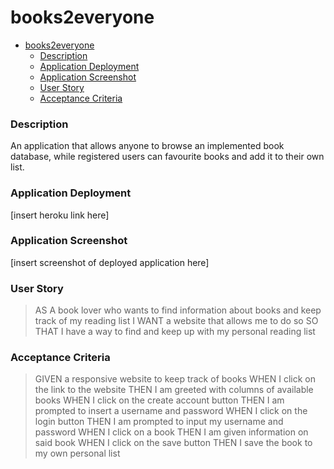 # books2everyone
- [books2everyone](#books2everyone)
    - [Description](#description)
    - [Application Deployment](#application-deployment)
    - [Application Screenshot](#application-screenshot)
    - [User Story](#user-story)
    - [Acceptance Criteria](#acceptance-criteria)

### Description
An application that allows anyone to browse an implemented book database, while registered users can favourite books and add it to their own list. 

### Application Deployment
[insert heroku link here]

### Application Screenshot
[insert screenshot of deployed application here]

### User Story
>AS A book lover who wants to find information about books and keep track of my reading list
>I WANT a website that allows me to do so
>SO THAT I have a way to find and keep up with my personal reading list

### Acceptance Criteria
>GIVEN a responsive website to keep track of books
>WHEN I click on the link to the website
>THEN I am greeted with columns of available books
>WHEN I click on the create account button
>THEN I am prompted to insert a username and password
>WHEN I click on the login button
>THEN I am prompted to input my username and password
>WHEN I click on a book
>THEN I am given information on said book
>WHEN I click on the save button
>THEN I save the book to my own personal list